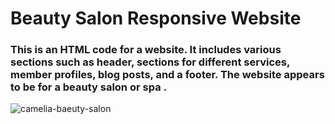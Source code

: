# Beauty Salon Responsive Website 
### This is an HTML code for a website. It includes various sections such as header, sections for different services, member profiles, blog posts, and a footer. The website appears to be for a beauty salon or spa .

![camelia-baeuty-salon](https://github.com/dev-alihasan/beauty-salon/assets/101947194/41d25a80-d147-4683-8eac-3fc761b52850)

